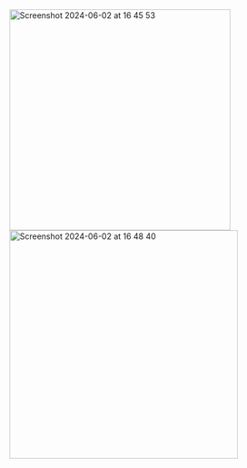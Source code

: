 <img width="389" alt="Screenshot 2024-06-02 at 16 45 53" src="https://github.com/BatuhanHam/CatchTheKennyGame/assets/115380276/062508de-57c5-47f0-a6f2-35b9d4d138b6">
<img width="402" alt="Screenshot 2024-06-02 at 16 48 40" src="https://github.com/BatuhanHam/CatchTheKennyGame/assets/115380276/92906015-d824-4ef4-9544-c37f91837e3b">
